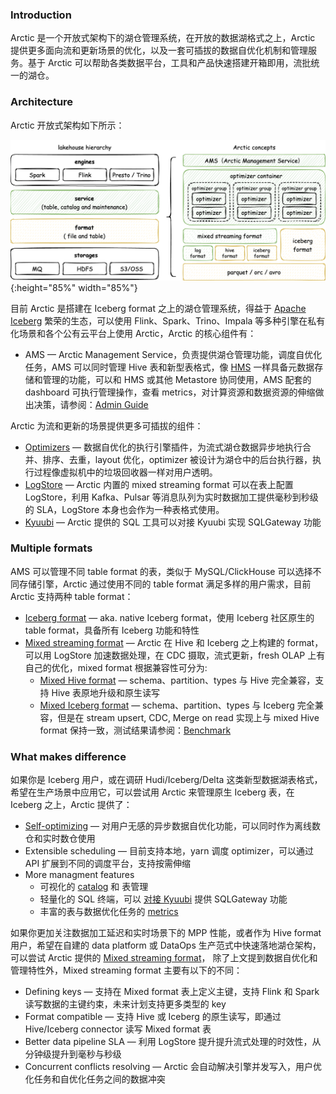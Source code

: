### Introduction

Arctic 是一个开放式架构下的湖仓管理系统，在开放的数据湖格式之上，Arctic 提供更多面向流和更新场景的优化，以及一套可插拔的数据自优化机制和管理服务。基于 Arctic 可以帮助各类数据平台，工具和产品快速搭建开箱即用，流批统一的湖仓。

### Architecture

Arctic 开放式架构如下所示：

![Architecture](images/introduce_arctic.png){:height="85%" width="85%"}

目前 Arctic 是搭建在 Iceberg format 之上的湖仓管理系统，得益于 [Apache Iceberg](https://iceberg.apache.org/) 繁荣的生态，可以使用 Flink、Spark、Trino、Impala 等多种引擎在私有化场景和各个公有云平台上使用 Arctic，Arctic 的核心组件有：

- AMS — Arctic Management Service，负责提供湖仓管理功能，调度自优化任务，AMS 可以同时管理 Hive 表和新型表格式，像 [HMS](https://docs.cloudera.com/runtime/7.2.1/hive-hms-overview/topics/hive-hms-introduction.html) 一样具备元数据存储和管理的功能，可以和 HMS 或其他 Metastore 协同使用，AMS 配套的 dashboard 可执行管理操作，查看 metrics，对计算资源和数据资源的伸缩做出决策，请参阅：[Admin Guide](guides/managing-catalogs.md)

Arctic 为流和更新的场景提供更多可插拔的组件：

- [Optimizers](concepts/self-optimizing.md#introduction) — 数据自优化的执行引擎插件，为流式湖仓数据异步地执行合并、排序、去重，layout 优化，optimizer 被设计为湖仓中的后台执行器，执行过程像虚拟机中的垃圾回收器一样对用户透明。
- [LogStore](flink/hidden-kafka.md) — Arctic 内置的 mixed streaming format 可以在表上配置 LogStore，利用 Kafka、Pulsar 等消息队列为实时数据加工提供毫秒到秒级的 SLA，LogStore 本身也会作为一种表格式使用。
- [Kyuubi](https://kyuubi.apache.org/) — Arctic 提供的 SQL 工具可以对接 Kyuubi 实现 SQLGateway 功能

### Multiple formats

AMS 可以管理不同 table format 的表，类似于 MySQL/ClickHouse 可以选择不同存储引擎，Arctic 通过使用不同的 table format 满足多样的用户需求，目前 Arctic 支持两种 table format：

- [Iceberg format](concepts/table-formats.md#iceberg-format) — aka. native Iceberg format，使用 Iceberg 社区原生的 table format，具备所有 Iceberg 功能和特性
- [Mixed streaming format](concepts/table-formats.md#mixed-streaming-format) — Arctic 在 Hive 和 Iceberg 之上构建的 format，可以用 LogStore 加速数据处理，在 CDC 摄取，流式更新，fresh OLAP 上有自己的优化，mixed format 根据兼容性可分为:
    * [Mixed Hive format](concepts/table-formats.md#mixed-hive-format) —  schema、partition、types 与 Hive 完全兼容，支持 Hive 表原地升级和原生读写
    * [Mixed Iceberg format](concepts/table-formats.md#mixed-iceberg-format) — schema、partition、types 与 Iceberg 完全兼容，但是在 stream upsert, CDC, Merge on read 实现上与 mixed Hive format 保持一致，测试结果请参阅：[Benchmark](benchmark/benchmark.md)

### What makes difference

如果你是 Iceberg 用户，或在调研 Hudi/Iceberg/Delta 这类新型数据湖表格式，希望在生产场景中应用它，可以尝试用 Arctic 来管理原生 Iceberg 表，在 Iceberg 之上，Arctic 提供了：

- [Self-optimizing](concepts/self-optimizing.md) — 对用户无感的异步数据自优化功能，可以同时作为离线数仓和实时数仓使用
- Extensible scheduling — 目前支持本地，yarn 调度 optimizer，可以通过 API 扩展到不同的调度平台，支持按需伸缩
- More managment features
    * 可视化的 [catalog](concepts/catalogs.md) 和 表管理
    * 轻量化的 SQL 终端，可以 [对接 Kyuubi](guides/using-kyuubi.md) 提供 SQLGateway 功能
    * 丰富的表与数据优化任务的 [metrics](guides/metrics.md)

如果你更加关注数据加工延迟和实时场景下的 MPP 性能，或者作为 Hive format 用户，希望在自建的 data platform 或 DataOps 生产范式中快速落地湖仓架构，可以尝试 Arctic 提供的 [Mixed streaming format](concepts/table-formats.md#mixed-streaming-format)， 除了上文提到数据自优化和管理特性外，Mixed streaming format 主要有以下的不同：

- Defining keys — 支持在 Mixed format 表上定义主键，支持 Flink 和 Spark 读写数据的主键约束，未来计划支持更多类型的 key
- Format compatible — 支持 Hive 或 Iceberg 的原生读写，即通过 Hive/Iceberg connector 读写 Mixed format 表
- Better data pipeline SLA — 利用 LogStore 提升提升流式处理的时效性，从分钟级提升到毫秒与秒级
- Concurrent conflicts resolving — Arctic 会自动解决引擎并发写入，用户优化任务和自优化任务之间的数据冲突
